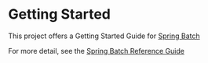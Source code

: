 # Getting Started

This project offers a Getting Started Guide for
[Spring Batch](https://spring.io/projects/spring-batch)

For more detail, see the
[Spring Batch Reference Guide](https://docs.spring.io/spring-batch/4.1.x/reference/html/index.html)
